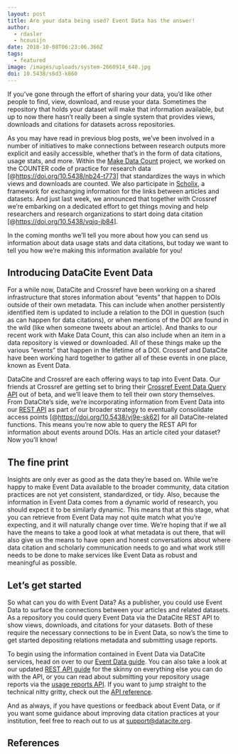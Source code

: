```yaml
---
layout: post
title: Are your data being used? Event Data has the answer!
author:
  - rdasler
  - hcousijn
date: 2018-10-08T06:23:06.366Z
tags:
  - featured
image: /images/uploads/system-2660914_640.jpg
doi: 10.5438/s6d3-k860
---
```

If you’ve gone through the effort of sharing your data, you’d like other people to find, view, download, and reuse your data. Sometimes the repository that holds your dataset will make that information available, but up to now there hasn’t really been a single system that provides views, downloads and citations for datasets across repositories.

As you may have read in previous blog posts, we’ve been involved in a number of initiatives to make connections between research outputs more explicit and easily accessible, whether that’s in the form of data citations, usage stats, and more. Within the [Make Data Count](https://makedatacount.org/) project, we worked on the COUNTER code of practice for research data \[@https://doi.org/10.5438/nb24-t773] that standardizes the ways in which views and downloads are counted. We also participate in [Scholix](http://scholix.org), a framework for exchanging information for the links between articles and datasets. And just last week, we announced that together with Crossref we’re embarking on a dedicated effort to get things moving and help researchers and research organizations to start doing data citation \[@https://doi.org/10.5438/vqjq-jb84].

In the coming months we’ll tell you more about how you can send us information about data usage stats and data citations, but today we want to tell you how we’re making this information available for you! 

## Introducing DataCite Event Data

For a while now, DataCite and Crossref have been working on a shared infrastructure that stores information about “events” that happen to DOIs outside of their own metadata. This can include when another persistently identified item is updated to include a relation to the DOI in question (such as can happen for data citations), or when mentions of the DOI are found in the wild (like when someone tweets about an article). And thanks to our recent work with Make Data Count, this can also include when an item in a data repository is viewed or downloaded. All of these things make up the various “events” that happen in the lifetime of a DOI. Crossref and DataCite have been working hard together to gather all of these events in one place, known as Event Data. 

DataCite and Crossref are each offering ways to tap into Event Data. Our friends at Crossref are getting set to bring their [Crossref Event Data Query API](https://www.eventdata.crossref.org/guide/index.html) out of beta, and we’ll leave them to tell their own story themselves. From DataCite’s side, we’re incorporating information from Event Data into our [REST API](https://support.datacite.org/docs/api) as part of our broader strategy to eventually consolidate access points \[@https://doi.org/10.5438/vj9e-sk62] for all DataCite-related functions. This means you’re now able to query the REST API for information about events around DOIs. Has an article cited your dataset? Now you’ll know! 

## The fine print

Insights are only ever as good as the data they’re based on. While we’re happy to make Event Data available to the broader community, data citation practices are not yet consistent, standardized, or tidy. Also, because the information in Event Data comes from a dynamic world of research, you should expect it to be similarly dynamic. This means that at this stage, what you can retrieve from Event Data may not quite match what you’re expecting, and it will naturally change over time. We’re hoping that if we all have the means to take a good look at what metadata is out there, that will also give us the means to have open and honest conversations about where data citation and scholarly communication needs to go and what work still needs to be done to make services like Event Data as robust and meaningful as possible. 

## Let’s get started

So what can you do with Event Data? As a publisher, you could use Event Data to surface the connections between your articles and related datasets. As a repository you could query Event Data via the DataCite REST API to show views, downloads, and citations for your datasets. Both of these require the necessary connections to be in Event Data, so now’s the time to get started depositing relations metadata and submitting usage reports. 

To begin using the information contained in Event Data via DataCite services, head on over to our [Event Data guide](https://support.datacite.org/docs/eventdata-guide). You can also take a look at our updated [REST API guide](https://support.datacite.org/docs/api) for the skinny on everything else you can do with the API, or you can read about submitting your repository usage reports via the [usage reports API](https://support.datacite.org/docs/usage-reports-api-guide). If you want to jump straight to the technical nitty gritty, check out the [API reference](https://support.datacite.org/reference). 

And as always, if you have questions or feedback about Event Data, or if you want some guidance about improving data citation practices at your institution, feel free to reach out to us at support@datacite.org. 

## References
